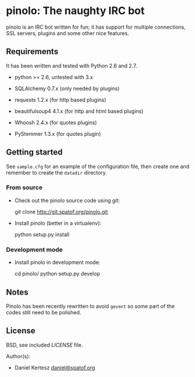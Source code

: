 # pinolo: The naughty IRC bot

pinolo is an IRC bot written for fun; it has support for multiple
connections, SSL servers, plugins and some other nice features.

## Requirements

It has been written and tested with Python 2.6 and 2.7.

- python >= 2.6, untested with 3.x
- SQLAlchemy 0.7.x (only needed by plugins)

- requests 1.2.x (for http based plugins)
- beautifulsoup4 4.1.x (for http and html based plugins)
- Whoosh 2.4.x (for quotes plugins)
- PyStemmer 1.3.x (for quotes plugin)

## Getting started

See `sample.cfg` for an example of the configuration file, then create
one and remember to create the `datadir` directory.

### From source

 - Check out the pinolo source code using git:

	git clone http://git.spatof.org/pinolo.git

 - Install pinolo (better in a virtualenv):

	python setup.py install

### Development mode

- Install pinolo in development mode:

	cd pinolo/
	python setup.py develop

## Notes

Pinolo has been recently rewritten to avoid `gevent` so some part of
the codes still need to be polished.

## License

BSD, see included *LICENSE* file.

Author(s):

- Daniel Kertesz <daniel@spatof.org>
